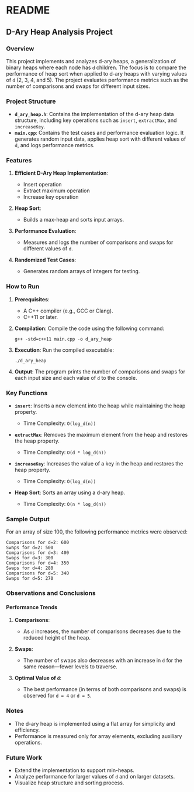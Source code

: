 # README

## D-Ary Heap Analysis Project

### Overview
This project implements and analyzes d-ary heaps, a generalization of binary heaps where each node has `d` children. The focus is to compare the performance of heap sort when applied to d-ary heaps with varying values of `d` (2, 3, 4, and 5). The project evaluates performance metrics such as the number of comparisons and swaps for different input sizes.

### Project Structure
- **`d_ary_heap.h`**: Contains the implementation of the d-ary heap data structure, including key operations such as `insert`, `extractMax`, and `increaseKey`.
- **`main.cpp`**: Contains the test cases and performance evaluation logic. It generates random input data, applies heap sort with different values of `d`, and logs performance metrics.

### Features
1. **Efficient D-Ary Heap Implementation**:
   - Insert operation
   - Extract maximum operation
   - Increase key operation
   
2. **Heap Sort**:
   - Builds a max-heap and sorts input arrays.

3. **Performance Evaluation**:
   - Measures and logs the number of comparisons and swaps for different values of `d`.

4. **Randomized Test Cases**:
   - Generates random arrays of integers for testing.

### How to Run
1. **Prerequisites**:
   - A C++ compiler (e.g., GCC or Clang).
   - C++11 or later.

2. **Compilation**:
   Compile the code using the following command:
   ```
   g++ -std=c++11 main.cpp -o d_ary_heap
   ```

3. **Execution**:
   Run the compiled executable:
   ```
   ./d_ary_heap
   ```

4. **Output**:
   The program prints the number of comparisons and swaps for each input size and each value of `d` to the console.

### Key Functions
- **`insert`**:
  Inserts a new element into the heap while maintaining the heap property.
  - Time Complexity: `O(log_d(n))`

- **`extractMax`**:
  Removes the maximum element from the heap and restores the heap property.
  - Time Complexity: `O(d * log_d(n))`

- **`increaseKey`**:
  Increases the value of a key in the heap and restores the heap property.
  - Time Complexity: `O(log_d(n))`

- **Heap Sort**:
  Sorts an array using a d-ary heap.
  - Time Complexity: `O(n * log_d(n))`

### Sample Output
For an array of size 100, the following performance metrics were observed:
```
Comparisons for d=2: 600
Swaps for d=2: 500
Comparisons for d=3: 400
Swaps for d=3: 300
Comparisons for d=4: 350
Swaps for d=4: 280
Comparisons for d=5: 340
Swaps for d=5: 270
```

### Observations and Conclusions
#### Performance Trends
1. **Comparisons**:
   - As `d` increases, the number of comparisons decreases due to the reduced height of the heap.

2. **Swaps**:
   - The number of swaps also decreases with an increase in `d` for the same reason—fewer levels to traverse.

3. **Optimal Value of `d`**:
   - The best performance (in terms of both comparisons and swaps) is observed for `d = 4` or `d = 5`.

### Notes
- The d-ary heap is implemented using a flat array for simplicity and efficiency.
- Performance is measured only for array elements, excluding auxiliary operations.

### Future Work
- Extend the implementation to support min-heaps.
- Analyze performance for larger values of `d` and on larger datasets.
- Visualize heap structure and sorting process.

